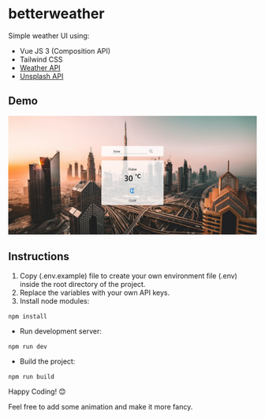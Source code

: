# betterweather
Simple weather UI using:
- Vue JS 3 (Composition API)
- Tailwind CSS
- [Weather API](https://Weatherapi.com)
- [Unsplash API](https://unsplash.com/developers)

## Demo

![BetterWeather](https://github.com/issamahwach/betterweather/blob/main/public/images/cover.jpg?raw=true)

## Instructions
1. Copy (.env.example) file to create your own environment file (.env) inside the root directory of the project.
2. Replace the variables with your own API keys.
3. Install node modules:

```
npm install
```

- Run development server:

```
npm run dev
```

- Build the project:

```
npm run build
```

Happy Coding! 😊

Feel free to add some animation and make it more fancy.
